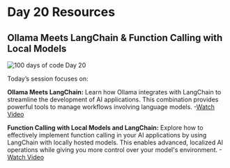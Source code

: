 # Day 20 Resources

## Ollama Meets LangChain & Function Calling with Local Models

![100 days of code Day 20](../../Images/Day20.jpg)

Today’s session focuses on:

**Ollama Meets LangChain:**
Learn how Ollama integrates with LangChain to streamline the development of AI applications. This combination provides powerful tools to manage workflows involving language models.
-[Watch Video](https://youtu.be/k_1pOF1mj8k?si=OMqSwRsLq7IzSqRw)

**Function Calling with Local Models and LangChain:**
Explore how to effectively implement function calling in your AI applications by using LangChain with locally hosted models. This enables advanced, localized AI operations while giving you more control over your model's environment.
-[Watch Video](https://youtu.be/Ss_GdU0KqE0?si=xGwjpda0g1cDwppr)